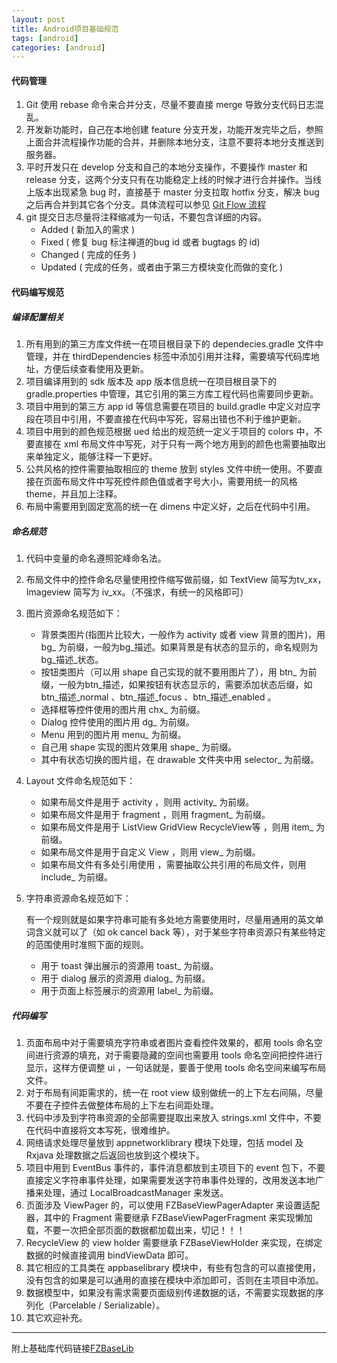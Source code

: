 ```yaml
---
layout: post
title: Android项目基础规范
tags: [android]
categories: [android]
---
```



#### 代码管理

1. Git 使用 rebase 命令来合并分支，尽量不要直接 merge 导致分支代码日志混乱。
2. 开发新功能时，自己在本地创建 feature 分支开发，功能开发完毕之后，参照上面合并流程操作功能的合并，并删除本地分支，注意不要将本地分支推送到服务器。
3. 平时开发只在 develop 分支和自己的本地分支操作，不要操作 master 和 release 分支，这两个分支只有在功能稳定上线的时候才进行合并操作。当线上版本出现紧急 bug 时，直接基于 master 分支拉取 hotfix 分支，解决 bug 之后再合并到其它各个分支。具体流程可以参见 [Git Flow 流程](http://nvie.com/posts/a-successful-git-branching-model/)
4. git 提交日志尽量将注释缩减为一句话，不要包含详细的内容。
   - Added ( 新加入的需求 )
   - Fixed ( 修复 bug 标注禅道的bug id 或者 bugtags 的 id)
   - Changed ( 完成的任务 )
   - Updated ( 完成的任务，或者由于第三方模块变化而做的变化 )

#### 代码编写规范

##### 编译配置相关

1. 所有用到的第三方库文件统一在项目根目录下的 dependecies.gradle 文件中管理，并在 thirdDependencies 标签中添加引用并注释，需要填写代码库地址，方便后续查看使用及更新。
2. 项目编译用到的 sdk 版本及 app 版本信息统一在项目根目录下的gradle.properties 中管理，其它引用的第三方库工程代码也需要同步更新。
3. 项目中用到的第三方 app id 等信息需要在项目的 build.gradle 中定义对应字段在项目中引用，不要直接在代码中写死，容易出错也不利于维护更新。
4. 项目中用到的颜色规范根据 ued 给出的规范统一定义于项目的 colors 中，不要直接在 xml 布局文件中写死，对于只有一两个地方用到的颜色也需要抽取出来单独定义，能够注释一下更好。
5. 公共风格的控件需要抽取相应的 theme 放到 styles 文件中统一使用。不要直接在页面布局文件中写死控件颜色值或者字号大小，需要用统一的风格   theme，并且加上注释。
6. 布局中需要用到固定宽高的统一在 dimens 中定义好，之后在代码中引用。

##### 命名规范

1. 代码中变量的命名遵照驼峰命名法。

2. 布局文件中的控件命名尽量使用控件缩写做前缀，如 TextView 简写为tv\_xx，Imageview 简写为 iv\_xx。（不强求，有统一的风格即可）

3. 图片资源命名规范如下：

   - 背景类图片(指图片比较大，一般作为 activity 或者 view 背景的图片)，用 bg_ 为前缀，一般为bg\_描述。如果背景是有状态的显示的，命名规则为 bg\_描述\_状态。
   - 按钮类图片（可以用 shape 自己实现的就不要用图片了），用 btn_ 为前缀，一般为btn\_描述，如果按钮有状态显示的，需要添加状态后缀，如 btn\_描述\_normal 、btn\_描述\_focus 、btn\_描述\_enabled 。
   - 选择框等控件使用的图片用 chx_ 为前缀。
   - Dialog 控件使用的图片用 dg_ 为前缀。
   - Menu 用到的图片用 menu_ 为前缀。
   - 自己用 shape 实现的图片效果用 shape_ 为前缀。
   - 其中有状态切换的图片组，在 drawable 文件夹中用 selector_ 为前缀。

4. Layout 文件命名规范如下：

   - 如果布局文件是用于 activity ，则用 activity_ 为前缀。
   - 如果布局文件是用于 fragment ，则用 fragment_ 为前缀。
   - 如果布局文件是用于 ListView GridView RecycleView等 ，则用 item_ 为前缀。
   - 如果布局文件是用于自定义 View ，则用 view_ 为前缀。
   - 如果布局文件有多处引用使用 ，需要抽取公共引用的布局文件，则用 include_ 为前缀。

5. 字符串资源命名规范如下：

   有一个规则就是如果字符串可能有多处地方需要使用时，尽量用通用的英文单词含义就可以了（如 ok cancel back 等），对于某些字符串资源只有某些特定的范围使用时准照下面的规则。

   - 用于 toast 弹出展示的资源用 toast_ 为前缀。
   - 用于 dialog 展示的资源用 dialog_ 为前缀。
   - 用于页面上标签展示的资源用 label_ 为前缀。

##### 代码编写

1. 页面布局中对于需要填充字符串或者图片查看控件效果的，都用 tools 命名空间进行资源的填充，对于需要隐藏的空间也需要用 tools 命名空间把控件进行显示，这样方便调整 ui ，一句话就是，要善于使用 tools 命名空间来编写布局文件。
2. 对于布局有间距需求的，统一在 root view 级别做统一的上下左右间隔，尽量不要在子控件去做整体布局的上下左右间距处理。
3. 代码中涉及到字符串资源的全部需要提取出来放入 strings.xml 文件中，不要在代码中直接将文本写死，很难维护。
4. 网络请求处理尽量放到 appnetworklibrary 模块下处理，包括 model 及 Rxjava 处理数据之后返回也放到这个模块下。
5. 项目中用到 EventBus 事件的，事件消息都放到主项目下的 event 包下，不要直接定义字符串事件处理，如果需要发送字符串事件处理的，改用发送本地广播来处理，通过 LocalBroadcastManager 来发送。
6. 页面涉及 ViewPager 的，可以使用 FZBaseViewPagerAdapter 来设置适配器，其中的 Fragment 需要继承 FZBaseViewPagerFragment 来实现懒加载，不要一次把全部页面的数据都加载出来，切记！！！
7. RecycleView 的 view holder 需要继承 FZBaseViewHolder 来实现，在绑定数据的时候直接调用 bindViewData 即可。 
8. 其它相应的工具类在 appbaselibrary 模块中，有些有包含的可以直接使用，没有包含的如果是可以通用的直接在模块中添加即可，否则在主项目中添加。
9. 数据模型中，如果没有需求需要页面级别传递数据的话，不需要实现数据的序列化（Parcelable / Serializable）。
10. 其它欢迎补充。


-------

附上基础库代码链接[FZBaseLib](https://github.com/Frank-Zhu/FZBaseLib)





